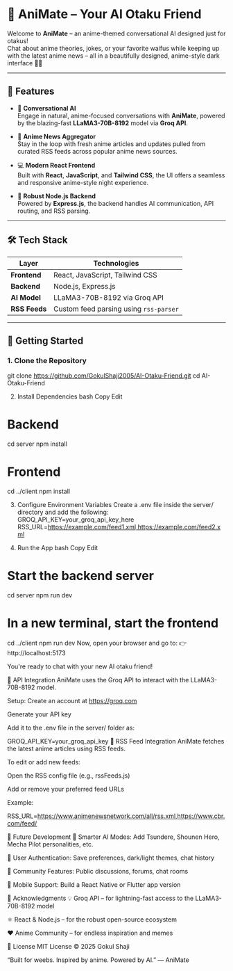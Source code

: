 # 🎌 AniMate – Your AI Otaku Friend

Welcome to **AniMate** – an anime-themed conversational AI designed just for otakus!  
Chat about anime theories, jokes, or your favorite waifus while keeping up with the latest anime news – all in a beautifully designed, anime-style dark interface 🌙✨

---

## 🌟 Features

- 🤖 **Conversational AI**  
  Engage in natural, anime-focused conversations with **AniMate**, powered by the blazing-fast **LLaMA3-70B-8192** model via **Groq API**.

- 📰 **Anime News Aggregator**  
  Stay in the loop with fresh anime articles and updates pulled from curated RSS feeds across popular anime news sources.

- 💻 **Modern React Frontend**  
  Built with **React**, **JavaScript**, and **Tailwind CSS**, the UI offers a seamless and responsive anime-style night experience.

- 🔧 **Robust Node.js Backend**  
  Powered by **Express.js**, the backend handles AI communication, API routing, and RSS parsing.

---

## 🛠️ Tech Stack

| Layer       | Technologies                              |
|-------------|-------------------------------------------|
| **Frontend**| React, JavaScript, Tailwind CSS            |
| **Backend** | Node.js, Express.js                        |
| **AI Model**| LLaMA3-70B-8192 via Groq API               |
| **RSS Feeds**| Custom feed parsing using `rss-parser`   |

---

## 🚀 Getting Started

### 1. Clone the Repository

git clone https://github.com/GokulShaji2005/AI-Otaku-Friend.git
cd AI-Otaku-Friend

2. Install Dependencies
bash
Copy
Edit
# Backend
cd server
npm install

# Frontend
cd ../client
npm install

3. Configure Environment Variables
Create a .env file inside the server/ directory and add the following:
GROQ_API_KEY=your_groq_api_key_here
RSS_URL=https://example.com/feed1.xml,https://example.com/feed2.xml

4. Run the App
bash
Copy
Edit
# Start the backend server
cd server
npm run dev

# In a new terminal, start the frontend
cd ../client
npm run dev
Now, open your browser and go to:
👉 http://localhost:5173

You're ready to chat with your new AI otaku friend!

🔌 API Integration
AniMate uses the Groq API to interact with the LLaMA3-70B-8192 model.

Setup:
Create an account at https://groq.com

Generate your API key

Add it to the .env file in the server/ folder as:


GROQ_API_KEY=your_groq_api_key
📰 RSS Feed Integration
AniMate fetches the latest anime articles using RSS feeds.

To edit or add new feeds:

Open the RSS config file (e.g., rssFeeds.js)

Add or remove your preferred feed URLs

Example:

RSS_URL=https://www.animenewsnetwork.com/all/rss.xml,https://www.cbr.com/feed/


🔮 Future Development
🧠 Smarter AI Modes: Add Tsundere, Shounen Hero, Mecha Pilot personalities, etc.

🔐 User Authentication: Save preferences, dark/light themes, chat history

💬 Community Features: Public discussions, forums, chat rooms

📱 Mobile Support: Build a React Native or Flutter app version

🙌 Acknowledgments
💡 Groq API – for lightning-fast access to the LLaMA3-70B-8192 model

⚛️ React & Node.js – for the robust open-source ecosystem

❤️ Anime Community – for endless inspiration and memes

📄 License
MIT License
© 2025 Gokul Shaji

“Built for weebs. Inspired by anime. Powered by AI.”
— AniMate




